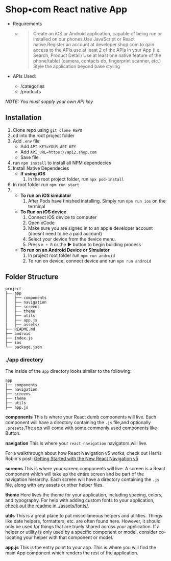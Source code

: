 # Shop•com React native App

- Requirements
  - > Create an iOS or Android application, capable of being run or installed on our phones.Use JavaScript or React native.Register an account at developer.shop.com to gain access to the APIs use at least 2 of the APIs in your App (i.e. Search, Product Detail) Use at least one native feature of the phone/tablet (camera, contacts db, fingerprint scanner, etc.) Style the application beyond base styling

- APIs Used: 
  - /categories
  - /products

_NOTE: You must supply your own API key_

## Installation

1. Clone repo using ``git clone REPO``
2. cd into the root project folder
3. Add ``.env`` file 
   - Add ``API_KEY=YOUR_API_KEY``
   - Add ``API_URL=https://api2.shop.com``
   - Save file
4. run ``npm install`` to install all NPM dependecies
5. Install Native Dependecies
   - __If using iOS__
     1. In the root project folder, run ``npx pod-install``
6. In root folder run ``npm run start``
7. - __To run on iOS simulator__
      1. After Pods have finished installing. Simply run ``npm run ios`` on the terminal
    - __To Run on iOS device__
      1.  Connect iOS device to computer
      2.  Open xCode
      3.  Make sure you are signed in to an apple developer account (doesnt need to be a paid account)
      4.  Select your device from the device menu.
      5.  Press ``⌘ + R`` or the ▶︎ button to begin building process
   - __To run on an Android Device or Simulator__
      1. In project root folder run ``npm run android``
      2. To run on device, connect device and run ``npm run android``

## Folder Structure

```
project
├── app
│   ├── components
│   ├── navigation
│   ├── screens
│   ├── theme
│   ├── utils
│   ├── app.js
|   ├── assets/
├── README.md
├── android
├── index.js
├── ios
└── package.json
```

### ./app directory

The inside of the `app` directory looks similar to the following:

```
app
│── components
├── navigation
├── screens
├── theme
├── utils
├── app.js
```

**components**
This is where your React dumb components will live. Each component will have a directory containing the `.js` file,and optionally `.presets`,The app will come with some commonly used components like Button.

**navigation**
This is where your `react-navigation` navigators will live.

For a walkthrough about how React Navigation v5 works, check out Harris Robin's post: [Getting Started with the New React Navigation v5](https://reactnavigation.org/)

**screens**
This is where your screen components will live. A screen is a React component which will take up the entire screen and be part of the navigation hierarchy. Each screen will have a directory containing the `.js` file, along with any assets or other helper files.

**theme**
Here lives the theme for your application, including spacing, colors, and typography. For help with adding custom fonts to your application, [check out the readme in ./assets/fonts/](./boilerplate/assets/fonts/custom-fonts.md).

**utils**
This is a great place to put miscellaneous helpers and utilities. Things like date helpers, formatters, etc. are often found here. However, it should only be used for things that are truely shared across your application. If a helper or utility is only used by a specific component or model, consider co-locating your helper with that component or model.

**app.js** This is the entry point to your app. This is where you will find the main App component which renders the rest of the application.
